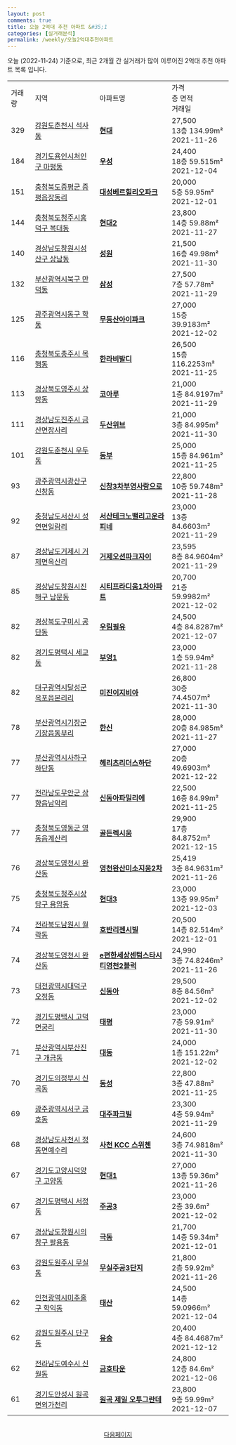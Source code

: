 ```yaml
---
layout: post
comments: true
title: 오늘 2억대 추천 아파트 &#35;1
categories: [실거래분석]
permalink: /weekly/오늘2억대추천아파트
---
```


오늘 (2022-11-24) 기준으로, 최근 2개월 간 실거래가 많이 이루어진 2억대 추천 아파트 목록 입니다.

<table class="sortable">
  <tr>
    <td>거래량</td>
    <td>지역</td>
    <td>아파트명</td>
    <td>가격<br>층 면적<br>거래일</td>
  </tr>

  <tr class="item">
    <td>329</td>
    <td><a href="/apt/강원도춘천시석사동">강원도춘천시 석사동</a></td>
    <td style="font-weight: bold;"><a href="/apt/강원도춘천시석사동현대">현대</a></td>
    <td>27,500<br>13층  134.99m²<br>2021-11-26</td>
  </tr>

  <tr class="item">
    <td>184</td>
    <td><a href="/apt/경기도용인시처인구마평동">경기도용인시처인구 마평동</a></td>
    <td style="font-weight: bold;"><a href="/apt/경기도용인시처인구마평동우성">우성</a></td>
    <td>24,400<br>18층  59.515m²<br>2021-12-04</td>
  </tr>

  <tr class="item">
    <td>151</td>
    <td><a href="/apt/충청북도증평군증평읍장동리">충청북도증평군 증평읍장동리</a></td>
    <td style="font-weight: bold;"><a href="/apt/충청북도증평군증평읍장동리대성베르힐리오파크">대성베르힐리오파크</a></td>
    <td>20,000<br>5층  59.95m²<br>2021-12-01</td>
  </tr>

  <tr class="item">
    <td>144</td>
    <td><a href="/apt/충청북도청주시흥덕구복대동">충청북도청주시흥덕구 복대동</a></td>
    <td style="font-weight: bold;"><a href="/apt/충청북도청주시흥덕구복대동현대2">현대2</a></td>
    <td>23,800<br>14층  59.88m²<br>2021-11-27</td>
  </tr>

  <tr class="item">
    <td>140</td>
    <td><a href="/apt/경상남도창원시성산구상남동">경상남도창원시성산구 상남동</a></td>
    <td style="font-weight: bold;"><a href="/apt/경상남도창원시성산구상남동성원">성원</a></td>
    <td>21,500<br>16층  49.98m²<br>2021-11-30</td>
  </tr>

  <tr class="item">
    <td>132</td>
    <td><a href="/apt/부산광역시북구만덕동">부산광역시북구 만덕동</a></td>
    <td style="font-weight: bold;"><a href="/apt/부산광역시북구만덕동삼성">삼성</a></td>
    <td>27,500<br>7층  57.78m²<br>2021-11-29</td>
  </tr>

  <tr class="item">
    <td>125</td>
    <td><a href="/apt/광주광역시동구학동">광주광역시동구 학동</a></td>
    <td style="font-weight: bold;"><a href="/apt/광주광역시동구학동무등산아이파크">무등산아이파크</a></td>
    <td>27,000<br>15층  39.9183m²<br>2021-12-02</td>
  </tr>

  <tr class="item">
    <td>116</td>
    <td><a href="/apt/충청북도충주시목행동">충청북도충주시 목행동</a></td>
    <td style="font-weight: bold;"><a href="/apt/충청북도충주시목행동한라비발디">한라비발디</a></td>
    <td>26,500<br>15층  116.2253m²<br>2021-11-25</td>
  </tr>

  <tr class="item">
    <td>113</td>
    <td><a href="/apt/경상북도영주시상망동">경상북도영주시 상망동</a></td>
    <td style="font-weight: bold;"><a href="/apt/경상북도영주시상망동코아루">코아루</a></td>
    <td>21,000<br>1층  84.9197m²<br>2021-11-29</td>
  </tr>

  <tr class="item">
    <td>111</td>
    <td><a href="/apt/경상남도진주시금산면장사리">경상남도진주시 금산면장사리</a></td>
    <td style="font-weight: bold;"><a href="/apt/경상남도진주시금산면장사리두산위브">두산위브</a></td>
    <td>21,000<br>3층  84.995m²<br>2021-11-30</td>
  </tr>

  <tr class="item">
    <td>101</td>
    <td><a href="/apt/강원도춘천시우두동">강원도춘천시 우두동</a></td>
    <td style="font-weight: bold;"><a href="/apt/강원도춘천시우두동동부">동부</a></td>
    <td>25,000<br>15층  84.961m²<br>2021-11-25</td>
  </tr>

  <tr class="item">
    <td>93</td>
    <td><a href="/apt/광주광역시광산구신창동">광주광역시광산구 신창동</a></td>
    <td style="font-weight: bold;"><a href="/apt/광주광역시광산구신창동신창3차부영사랑으로">신창3차부영사랑으로</a></td>
    <td>22,800<br>10층  59.748m²<br>2021-11-28</td>
  </tr>

  <tr class="item">
    <td>92</td>
    <td><a href="/apt/충청남도서산시성연면일람리">충청남도서산시 성연면일람리</a></td>
    <td style="font-weight: bold;"><a href="/apt/충청남도서산시성연면일람리서산테크노밸리고운라피네">서산테크노밸리고운라피네</a></td>
    <td>23,000<br>13층  84.6603m²<br>2021-11-29</td>
  </tr>

  <tr class="item">
    <td>87</td>
    <td><a href="/apt/경상남도거제시거제면옥산리">경상남도거제시 거제면옥산리</a></td>
    <td style="font-weight: bold;"><a href="/apt/경상남도거제시거제면옥산리거제오션파크자이">거제오션파크자이</a></td>
    <td>23,595<br>8층  84.9604m²<br>2021-11-29</td>
  </tr>

  <tr class="item">
    <td>85</td>
    <td><a href="/apt/경상남도창원시진해구남문동">경상남도창원시진해구 남문동</a></td>
    <td style="font-weight: bold;"><a href="/apt/경상남도창원시진해구남문동시티프라디움1차아파트">시티프라디움1차아파트</a></td>
    <td>20,700<br>21층  59.9982m²<br>2021-12-02</td>
  </tr>

  <tr class="item">
    <td>82</td>
    <td><a href="/apt/경상북도구미시공단동">경상북도구미시 공단동</a></td>
    <td style="font-weight: bold;"><a href="/apt/경상북도구미시공단동우림필유">우림필유</a></td>
    <td>24,500<br>4층  84.8287m²<br>2021-12-07</td>
  </tr>

  <tr class="item">
    <td>82</td>
    <td><a href="/apt/경기도평택시세교동">경기도평택시 세교동</a></td>
    <td style="font-weight: bold;"><a href="/apt/경기도평택시세교동부영1">부영1</a></td>
    <td>23,000<br>1층  59.94m²<br>2021-11-28</td>
  </tr>

  <tr class="item">
    <td>82</td>
    <td><a href="/apt/대구광역시달성군옥포읍본리리">대구광역시달성군 옥포읍본리리</a></td>
    <td style="font-weight: bold;"><a href="/apt/대구광역시달성군옥포읍본리리미진이지비아">미진이지비아</a></td>
    <td>26,800<br>30층  74.4507m²<br>2021-11-30</td>
  </tr>

  <tr class="item">
    <td>78</td>
    <td><a href="/apt/부산광역시기장군기장읍동부리">부산광역시기장군 기장읍동부리</a></td>
    <td style="font-weight: bold;"><a href="/apt/부산광역시기장군기장읍동부리한신">한신</a></td>
    <td>28,000<br>20층  84.985m²<br>2021-11-27</td>
  </tr>

  <tr class="item">
    <td>77</td>
    <td><a href="/apt/부산광역시사하구하단동">부산광역시사하구 하단동</a></td>
    <td style="font-weight: bold;"><a href="/apt/부산광역시사하구하단동헤리츠리더스하단">헤리츠리더스하단</a></td>
    <td>27,000<br>20층  49.6903m²<br>2021-12-22</td>
  </tr>

  <tr class="item">
    <td>77</td>
    <td><a href="/apt/전라남도무안군삼향읍남악리">전라남도무안군 삼향읍남악리</a></td>
    <td style="font-weight: bold;"><a href="/apt/전라남도무안군삼향읍남악리신동아파밀리에">신동아파밀리에</a></td>
    <td>22,500<br>16층  84.99m²<br>2021-11-25</td>
  </tr>

  <tr class="item">
    <td>77</td>
    <td><a href="/apt/충청북도영동군영동읍계산리">충청북도영동군 영동읍계산리</a></td>
    <td style="font-weight: bold;"><a href="/apt/충청북도영동군영동읍계산리골든렉시움">골든렉시움</a></td>
    <td>29,900<br>17층  84.8752m²<br>2021-12-15</td>
  </tr>

  <tr class="item">
    <td>76</td>
    <td><a href="/apt/경상북도영천시완산동">경상북도영천시 완산동</a></td>
    <td style="font-weight: bold;"><a href="/apt/경상북도영천시완산동영천완산미소지움2차">영천완산미소지움2차</a></td>
    <td>25,419<br>3층  84.9631m²<br>2021-11-26</td>
  </tr>

  <tr class="item">
    <td>75</td>
    <td><a href="/apt/충청북도청주시상당구용암동">충청북도청주시상당구 용암동</a></td>
    <td style="font-weight: bold;"><a href="/apt/충청북도청주시상당구용암동현대3">현대3</a></td>
    <td>23,000<br>13층  99.95m²<br>2021-12-03</td>
  </tr>

  <tr class="item">
    <td>74</td>
    <td><a href="/apt/전라북도남원시월락동">전라북도남원시 월락동</a></td>
    <td style="font-weight: bold;"><a href="/apt/전라북도남원시월락동호반리젠시빌">호반리젠시빌</a></td>
    <td>20,500<br>14층  82.514m²<br>2021-12-01</td>
  </tr>

  <tr class="item">
    <td>74</td>
    <td><a href="/apt/경상북도영천시완산동">경상북도영천시 완산동</a></td>
    <td style="font-weight: bold;"><a href="/apt/경상북도영천시완산동e편한세상센텀스타시티영천2블럭">e편한세상센텀스타시티영천2블럭</a></td>
    <td>24,990<br>3층  74.8246m²<br>2021-11-26</td>
  </tr>

  <tr class="item">
    <td>73</td>
    <td><a href="/apt/대전광역시대덕구오정동">대전광역시대덕구 오정동</a></td>
    <td style="font-weight: bold;"><a href="/apt/대전광역시대덕구오정동신동아">신동아</a></td>
    <td>29,500<br>8층  84.56m²<br>2021-12-02</td>
  </tr>

  <tr class="item">
    <td>72</td>
    <td><a href="/apt/경기도평택시고덕면궁리">경기도평택시 고덕면궁리</a></td>
    <td style="font-weight: bold;"><a href="/apt/경기도평택시고덕면궁리태평">태평</a></td>
    <td>23,000<br>7층  59.91m²<br>2021-11-30</td>
  </tr>

  <tr class="item">
    <td>71</td>
    <td><a href="/apt/부산광역시부산진구개금동">부산광역시부산진구 개금동</a></td>
    <td style="font-weight: bold;"><a href="/apt/부산광역시부산진구개금동대동">대동</a></td>
    <td>24,000<br>1층  151.22m²<br>2021-12-02</td>
  </tr>

  <tr class="item">
    <td>70</td>
    <td><a href="/apt/경기도의정부시신곡동">경기도의정부시 신곡동</a></td>
    <td style="font-weight: bold;"><a href="/apt/경기도의정부시신곡동동성">동성</a></td>
    <td>22,800<br>3층  47.88m²<br>2021-11-25</td>
  </tr>

  <tr class="item">
    <td>69</td>
    <td><a href="/apt/광주광역시서구금호동">광주광역시서구 금호동</a></td>
    <td style="font-weight: bold;"><a href="/apt/광주광역시서구금호동대주파크빌">대주파크빌</a></td>
    <td>23,300<br>4층  59.94m²<br>2021-11-29</td>
  </tr>

  <tr class="item">
    <td>68</td>
    <td><a href="/apt/경상남도사천시정동면예수리">경상남도사천시 정동면예수리</a></td>
    <td style="font-weight: bold;"><a href="/apt/경상남도사천시정동면예수리사천KCC스위첸">사천 KCC 스위첸</a></td>
    <td>24,600<br>3층  74.9818m²<br>2021-11-30</td>
  </tr>

  <tr class="item">
    <td>67</td>
    <td><a href="/apt/경기도고양시덕양구고양동">경기도고양시덕양구 고양동</a></td>
    <td style="font-weight: bold;"><a href="/apt/경기도고양시덕양구고양동현대1">현대1</a></td>
    <td>27,000<br>13층  59.36m²<br>2021-11-26</td>
  </tr>

  <tr class="item">
    <td>67</td>
    <td><a href="/apt/경기도평택시서정동">경기도평택시 서정동</a></td>
    <td style="font-weight: bold;"><a href="/apt/경기도평택시서정동주공3">주공3</a></td>
    <td>23,000<br>2층  39.6m²<br>2021-12-02</td>
  </tr>

  <tr class="item">
    <td>67</td>
    <td><a href="/apt/경상남도창원시의창구팔용동">경상남도창원시의창구 팔용동</a></td>
    <td style="font-weight: bold;"><a href="/apt/경상남도창원시의창구팔용동극동">극동</a></td>
    <td>21,700<br>14층  59.34m²<br>2021-12-01</td>
  </tr>

  <tr class="item">
    <td>63</td>
    <td><a href="/apt/강원도원주시무실동">강원도원주시 무실동</a></td>
    <td style="font-weight: bold;"><a href="/apt/강원도원주시무실동무실주공3단지">무실주공3단지</a></td>
    <td>21,800<br>2층  59.92m²<br>2021-11-26</td>
  </tr>

  <tr class="item">
    <td>62</td>
    <td><a href="/apt/인천광역시미추홀구학익동">인천광역시미추홀구 학익동</a></td>
    <td style="font-weight: bold;"><a href="/apt/인천광역시미추홀구학익동태산">태산</a></td>
    <td>24,500<br>14층  59.0966m²<br>2021-12-04</td>
  </tr>

  <tr class="item">
    <td>62</td>
    <td><a href="/apt/강원도원주시단구동">강원도원주시 단구동</a></td>
    <td style="font-weight: bold;"><a href="/apt/강원도원주시단구동유승">유승</a></td>
    <td>20,400<br>4층  84.4687m²<br>2021-12-12</td>
  </tr>

  <tr class="item">
    <td>62</td>
    <td><a href="/apt/전라남도여수시신월동">전라남도여수시 신월동</a></td>
    <td style="font-weight: bold;"><a href="/apt/전라남도여수시신월동금호타운">금호타운</a></td>
    <td>24,800<br>12층  84.6m²<br>2021-12-06</td>
  </tr>

  <tr class="item">
    <td>61</td>
    <td><a href="/apt/경기도안성시원곡면외가천리">경기도안성시 원곡면외가천리</a></td>
    <td style="font-weight: bold;"><a href="/apt/경기도안성시원곡면외가천리원곡제일오투그란데">원곡 제일 오투그란데</a></td>
    <td>23,800<br>9층  59.99m²<br>2021-12-07</td>
  </tr>

  <tr>
      <script async src="https://pagead2.googlesyndication.com/pagead/js/adsbygoogle.js?client=ca-pub-3485438051770037"
          crossorigin="anonymous"></script>
      <ins class="adsbygoogle"
          style="display:block"
          data-ad-format="fluid"
          data-ad-layout-key="-fb+5w+4e-db+86"
          data-ad-client="ca-pub-3485438051770037"
          data-ad-slot="1827090281"></ins>
      <script>
          (adsbygoogle = window.adsbygoogle || []).push({});
      </script>
  </tr>
    
</table>

<br>
<center><a href="/weekly/오늘2억대추천아파트2">다음페이지</a></center>
<br><br>
